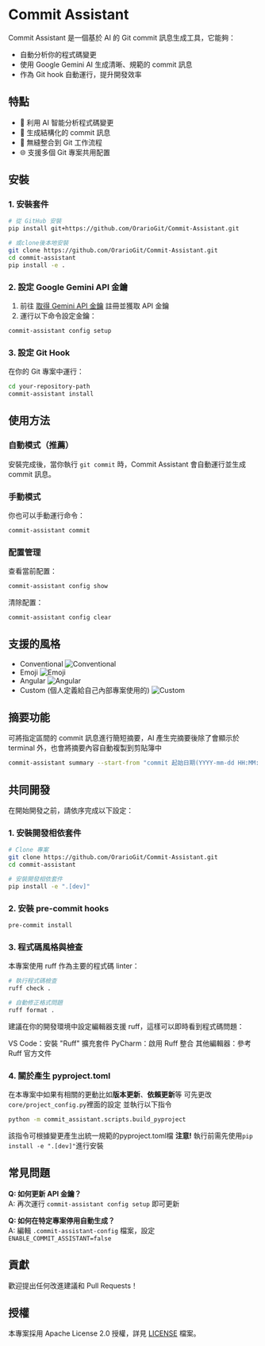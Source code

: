# Commit Assistant

Commit Assistant 是一個基於 AI 的 Git commit 訊息生成工具，它能夠：
- 自動分析你的程式碼變更
- 使用 Google Gemini AI 生成清晰、規範的 commit 訊息
- 作為 Git hook 自動運行，提升開發效率

## 特點

- 🤖 利用 AI 智能分析程式碼變更
- 📝 生成結構化的 commit 訊息
- 🔄 無縫整合到 Git 工作流程
- 🌐 支援多個 Git 專案共用配置

## 安裝

### 1. 安裝套件

```bash
# 從 GitHub 安裝
pip install git+https://github.com/OrarioGit/Commit-Assistant.git

# 或clone後本地安裝
git clone https://github.com/OrarioGit/Commit-Assistant.git
cd commit-assistant
pip install -e .
```

### 2. 設定 Google Gemini API 金鑰

1. 前往 [取得 Gemini API 金鑰](https://ai.google.dev/gemini-api/docs/api-key) 註冊並獲取 API 金鑰
2. 運行以下命令設定金鑰：
```bash
commit-assistant config setup
```

### 3. 設定 Git Hook

在你的 Git 專案中運行：
```bash
cd your-repository-path
commit-assistant install
```

## 使用方法

### 自動模式（推薦）

安裝完成後，當你執行 `git commit` 時，Commit Assistant 會自動運行並生成 commit 訊息。

### 手動模式

你也可以手動運行命令：
```bash
commit-assistant commit
```

### 配置管理

查看當前配置：
```bash
commit-assistant config show
```

清除配置：
```bash
commit-assistant config clear
```

## 支援的風格

- Conventional
  ![Conventional](docs/images/conventional.png)
- Emoji
  ![Emoji](docs/images/emoji.png)
- Angular
  ![Angular](docs/images/angular.png)
- Custom (個人定義給自己內部專案使用的)
  ![Custom](docs/images/custom.png)

## 摘要功能
可將指定區間的 commit 訊息進行簡短摘要，AI 產生完摘要後除了會顯示於 terminal 外，也會將摘要內容自動複製到剪貼簿中
```bash
commit-assistant summary --start-from "commit 起始日期(YYYY-mm-dd HH:MM:SS 或 YYYY-mm-dd)" --end-to "commit 結束日期(YYYY-mm-dd HH:MM:SS 或 YYYY-mm-dd)"
```

## 共同開發
在開始開發之前，請依序完成以下設定：
### 1. 安裝開發相依套件
```bash
# Clone 專案
git clone https://github.com/OrarioGit/Commit-Assistant.git
cd commit-assistant

# 安裝開發相依套件
pip install -e ".[dev]"
```

### 2. 安裝 pre-commit hooks
```bash
pre-commit install
```

### 3. 程式碼風格與檢查
本專案使用 ruff 作為主要的程式碼 linter：

```bash
# 執行程式碼檢查
ruff check .

# 自動修正格式問題
ruff format .
```
建議在你的開發環境中設定編輯器支援 ruff，這樣可以即時看到程式碼問題：

VS Code：安裝 "Ruff" 擴充套件
PyCharm：啟用 Ruff 整合
其他編輯器：參考 Ruff 官方文件

### 4. 關於產生 pyproject.toml
在本專案中如果有相關的更動比如**版本更新**、**依賴更新**等
可先更改`core/project_config.py`裡面的設定
並執行以下指令
```bash
python -m commit_assistant.scripts.build_pyproject
```
該指令可根據變更產生出統一規範的pyproject.toml檔
**注意!** 執行前需先使用`pip install -e ".[dev]"`進行安裝

## 常見問題

**Q: 如何更新 API 金鑰？**  
A: 再次運行 `commit-assistant config setup` 即可更新

**Q: 如何在特定專案停用自動生成？**  
A: 編輯 `.commit-assistant-config` 檔案，設定 `ENABLE_COMMIT_ASSISTANT=false`


## 貢獻

歡迎提出任何改進建議和 Pull Requests！

## 授權

本專案採用 Apache License 2.0 授權，詳見 [LICENSE](LICENSE) 檔案。